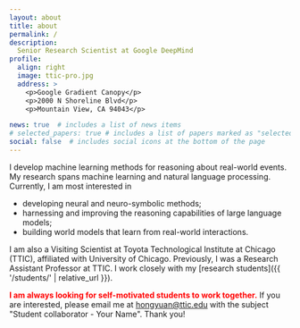 ```yaml
---
layout: about
title: about
permalink: /
description: 
  Senior Research Scientist at Google DeepMind
profile:
  align: right
  image: ttic-pro.jpg
  address: >
    <p>Google Gradient Canopy</p>
    <p>2000 N Shoreline Blvd</p>
    <p>Mountain View, CA 94043</p>

news: true  # includes a list of news items
# selected_papers: true # includes a list of papers marked as "selected={true}"
social: false  # includes social icons at the bottom of the page
---
```


<!-- I am a computer scientist.  -->
<!-- I am currently a Research Assistant Professor at Toyota Technological Institute at Chicago (TTIC).  -->
I develop machine learning methods for reasoning about real-world events. 
My research spans machine learning and natural language processing.
Currently, I am most interested in
- developing neural and neuro-symbolic methods;
- harnessing and improving the reasoning capabilities of large language models;
- building world models that learn from real-world interactions.


<!-- **I am looking for talented undergrad/Masters/PhD students to work with on interesting research projects. Please read [this post]({{ '/recruitment/' | relative_url }}) for more details.** -->
<!-- **I am currently looking for 1--2 research assistants. Please read [this post]({{ '/recruitment/' | relative_url }}) for more details.** -->

I am also a Visiting Scientist at Toyota Technological Institute at Chicago (TTIC), affiliated with University of Chicago. 
Previously, I was a Research Assistant Professor at TTIC. 
I work closely with my [research students]({{ '/students/' | relative_url }}).
<!-- My research students can be found [HERE]({{ '/students/' | relative_url }}).  -->

**<span style="color:red">I am always looking for self-motivated students to work together.</span>**
If you are interested, please email me at 
<a href="mailto:hongyuan@ttic.edu">hongyuan@ttic.edu</a>
with the subject "Student collaborator - Your Name". Thank you!


<!-- I am committed to promoting diversity, equity, and inclusion (DEI). 
I am a faculty facilitator for [Girls Who Code](https://girlswhocode.com/).  -->

<!-- **<span style="color:red">I am on job market for tenure-track faculty positions starting in 2024.</span>** -->
